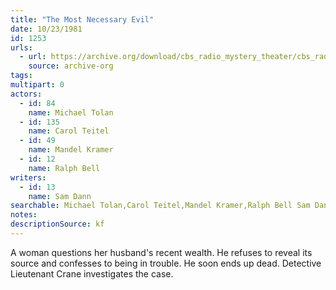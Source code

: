 ```yaml
---
title: "The Most Necessary Evil"
date: 10/23/1981
id: 1253
urls: 
  - url: https://archive.org/download/cbs_radio_mystery_theater/cbs_radio_mystery_theater-1251-1300.zip/cbs_radio_mystery_theater-1251-1300%2Fcbsrmt_1253_the_most_necessary_evil.mp3
    source: archive-org
tags: 
multipart: 0
actors:  
  - id: 84
    name: Michael Tolan  
  - id: 135
    name: Carol Teitel  
  - id: 49
    name: Mandel Kramer  
  - id: 12
    name: Ralph Bell
writers:  
  - id: 13
    name: Sam Dann
searchable: Michael Tolan,Carol Teitel,Mandel Kramer,Ralph Bell Sam Dann
notes: 
descriptionSource: kf
---
```

A woman questions her husband's recent wealth. He refuses to reveal its source and confesses to being in trouble. He soon ends up dead. Detective Lieutenant Crane investigates the case.